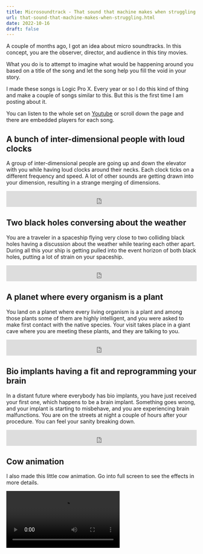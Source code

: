 ```yaml
---
title: Microsoundtrack - That sound that machine makes when struggling
url: that-sound-that-machine-makes-when-struggling.html
date: 2022-10-16
draft: false
---
```


A couple of months ago, I got an idea about micro soundtracks. In this concept, you are the observer, director, and audience in this tiny movies.

What you do is to attempt to imagine what would be happening around you based on a title of the song and let the song help you fill the void in your story.

I made these songs is Logic Pro X. Every year or so I do this kind of thing and make a couple of songs similar to this. But this is the first time I am posting about it.

You can listen to the whole set on [Youtube](https://www.youtube.com/watch?v=_5oXBhSmF3c) or scroll down the page and there are embedded players for each song.

## A bunch of inter-dimensional people with loud clocks

A group of inter-dimensional people are going up and down the elevator with you while having loud clocks around their necks. Each clock ticks on a different frequency and speed. A lot of other sounds are getting drawn into your dimension, resulting in a strange merging of dimensions.

<iframe style="border: 0; width: 100%; height: 42px;" src="https://bandcamp.com/EmbeddedPlayer/album=3913808801/size=small/bgcol=ffffff/linkcol=0687f5/track=1349272965/transparent=true/" seamless><a href="https://mitjafelicijan.bandcamp.com/album/that-sound-that-machine-makes-when-struggling">That sound that machine makes when struggling by Mitja Felicijan</a></iframe>

## Two black holes conversing about the weather

You are a traveler in a spaceship flying very close to two colliding black holes having a discussion about the weather while tearing each other apart. During all this your ship is getting pulled into the event horizon of both black holes, putting a lot of strain on your spaceship.

<iframe style="border: 0; width: 100%; height: 42px;" src="https://bandcamp.com/EmbeddedPlayer/album=3913808801/size=small/bgcol=ffffff/linkcol=0687f5/track=1756714200/transparent=true/" seamless><a href="https://mitjafelicijan.bandcamp.com/album/that-sound-that-machine-makes-when-struggling">That sound that machine makes when struggling by Mitja Felicijan</a></iframe>

## A planet where every organism is a plant

You land on a planet where every living organism is a plant and among those plants some of them are highly intelligent, and you were asked to make first contact with the native species. Your visit takes place in a giant cave where you are meeting these plants, and they are talking to you.

<iframe style="border: 0; width: 100%; height: 42px;" src="https://bandcamp.com/EmbeddedPlayer/album=3913808801/size=small/bgcol=ffffff/linkcol=0687f5/track=3710973979/transparent=true/" seamless><a href="https://mitjafelicijan.bandcamp.com/album/that-sound-that-machine-makes-when-struggling">That sound that machine makes when struggling by Mitja Felicijan</a></iframe>

## Bio implants having a fit and reprogramming your brain

In a distant future where everybody has bio implants, you have just received your first one, which happens to be a brain implant. Something goes wrong, and your implant is starting to misbehave, and you are experiencing brain malfunctions. You are on the streets at night a couple of hours after your procedure. You can feel your sanity breaking down.

<iframe style="border: 0; width: 100%; height: 42px;" src="https://bandcamp.com/EmbeddedPlayer/album=3913808801/size=small/bgcol=ffffff/linkcol=0687f5/track=1157430581/transparent=true/" seamless><a href="https://mitjafelicijan.bandcamp.com/album/that-sound-that-machine-makes-when-struggling">That sound that machine makes when struggling by Mitja Felicijan</a></iframe>

## Cow animation

I also made this little cow animation. Go into full screen to see the effects in more details.

<video src="/assets/microsoundtrack/cow.m4v" controls loop></video>
